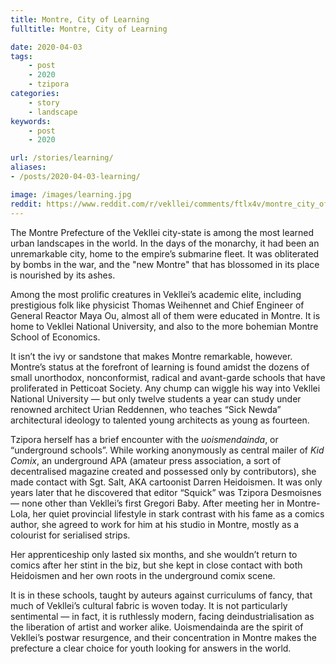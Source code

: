 ```yaml
---
title: Montre, City of Learning
fulltitle: Montre, City of Learning

date: 2020-04-03
tags:
    - post
    - 2020
    - tzipora
categories:
    - story
    - landscape
keywords:
    - post
    - 2020

url: /stories/learning/
aliases:
- /posts/2020-04-03-learning/

image: /images/learning.jpg
reddit: https://www.reddit.com/r/vekllei/comments/ftlx4v/montre_city_of_learning/
---
```


The Montre Prefecture of the Vekllei city-state is among the most learned urban landscapes in the world. In the days of the monarchy, it had been an unremarkable city, home to the empire’s submarine fleet. It was obliterated by bombs in the war, and the "new Montre" that has blossomed in its place is nourished by its ashes.

Among the most prolific creatures in Vekllei’s academic elite, including prestigious folk like physicist Thomas Weihennet and Chief Engineer of General Reactor Maya Ou, almost all of them were educated in Montre. It is home to Vekllei National University, and also to the more bohemian Montre School of Economics.

It isn’t the ivy or sandstone that makes Montre remarkable, however. Montre’s status at the forefront of learning is found amidst the dozens of small unorthodox, nonconformist, radical and avant-garde schools that have proliferated in Petticoat Society. Any chump can wiggle his way into Vekllei National University — but only twelve students a year can study under renowned architect Urian Reddennen, who teaches “Sick Newda” architectural ideology to talented young architects as young as fourteen.

Tzipora herself has a brief encounter with the *uoismendainda*, or “underground schools”. While working anonymously as central mailer of *Kid Comix*, an underground APA (amateur press association, a sort of decentralised magazine created and possessed only by contributors), she made contact with Sgt. Salt, AKA cartoonist Darren Heidoismen. It was only years later that he discovered that editor “Squick” was Tzipora Desmoisnes — none other than Vekllei’s first Gregori Baby. After meeting her in Montre-Lola, her quiet provincial lifestyle in stark contrast with his fame as a comics author, she agreed to work for him at his studio in Montre, mostly as a colourist for serialised strips.

Her apprenticeship only lasted six months, and she wouldn’t return to comics after her stint in the biz, but she kept in close contact with both Heidoismen and her own roots in the underground comix scene.

It is in these schools, taught by auteurs against curriculums of fancy, that much of Vekllei’s cultural fabric is woven today. It is not particularly sentimental — in fact, it is ruthlessly modern, facing deindustrialisation as the liberation of artist and worker alike. Uoismendainda are the spirit of Vekllei’s postwar resurgence, and their concentration in Montre makes the prefecture a clear choice for youth looking for answers in the world.

